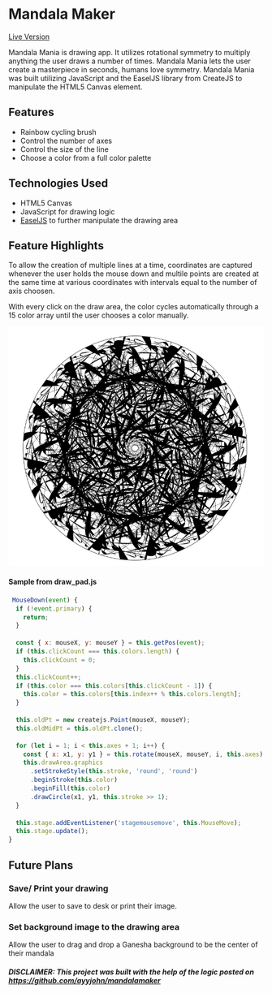 # Mandala Maker
[Live Version](https://younis-hamalawy.github.io/mandala_mania/)

Mandala Mania is drawing app. It utilizes rotational symmetry to multiply anything the user draws a number of times. Mandala Mania lets the user create a masterpiece in seconds, humans love symmetry. Mandala Mania was built utilizing JavaScript and the EaselJS library from CreateJS to manipulate the HTML5 Canvas element.

## Features

* Rainbow cycling brush
* Control the number of axes
* Control the size of the line
* Choose a color from a full color palette

## Technologies Used

* HTML5 Canvas
* JavaScript for drawing logic
* [EaselJS](http://www.createjs.com/easeljs) to further manipulate the drawing area

## Feature Highlights

To allow the creation of multiple lines at a time, coordinates are captured whenever the user holds the mouse down and multile points are created at the same time at various coordinates with intervals equal to the number of axis choosen.

With every click on the draw area, the color cycles automatically through a 15 color array until the user chooses a color manually.

![Sample Image](assets/sample.png)

#### Sample from draw_pad.js

```javascript
 MouseDown(event) {
  if (!event.primary) {
    return;
  }

  const { x: mouseX, y: mouseY } = this.getPos(event);
  if (this.clickCount === this.colors.length) {
    this.clickCount = 0;
  }
  this.clickCount++;
  if (this.color === this.colors[this.clickCount - 1]) {
    this.color = this.colors[this.index++ % this.colors.length];
  }

  this.oldPt = new createjs.Point(mouseX, mouseY);
  this.oldMidPt = this.oldPt.clone();

  for (let i = 1; i < this.axes + 1; i++) {
    const { x: x1, y: y1 } = this.rotate(mouseX, mouseY, i, this.axes);
    this.drawArea.graphics
      .setStrokeStyle(this.stroke, 'round', 'round')
      .beginStroke(this.color)
      .beginFill(this.color)
      .drawCircle(x1, y1, this.stroke >> 1);
  }

  this.stage.addEventListener('stagemousemove', this.MouseMove);
  this.stage.update();
}
```


## Future Plans

### Save/ Print your drawing
Allow the user to save to desk or print their image.

### Set background image to the drawing area
Allow the user to drag and drop a Ganesha background to be the center of their mandala

##### DISCLAIMER: This project was built with the help of the logic posted on https://github.com/ayyjohn/mandalamaker